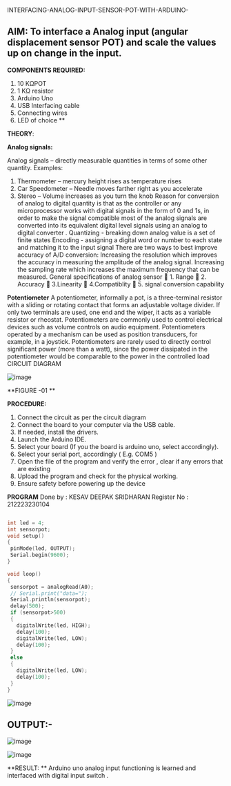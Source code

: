 
INTERFACING-ANALOG-INPUT-SENSOR-POT-WITH-ARDUINO-
## AIM:  To interface a Analog  input (angular displacement sensor POT) and scale the values up on change in the input.


**COMPONENTS REQUIRED:**
1.	10 KΩPOT
2.	1 KΩ resistor 
3.	Arduino Uno 
4.	USB Interfacing cable 
5.	Connecting wires 
6.	LED of choice 
**


**THEORY**: 

**Analog signals:**

Analog signals – directly measurable quantities in terms of some other quantity.
Examples:
1. Thermometer – mercury height rises as temperature rises
2. Car Speedometer – Needle moves farther right as you accelerate
3. Stereo – Volume increases as you turn the knob
Reason for conversion of analog to digital quantity is that as the controller or any microprocessor works with digital signals in the form of 0 and 1s, in order to make the signal compatible  most of the analog signals are converted into its equivalent digital level signals using an analog to digital converter .
Quantizing - breaking down analog value is a set of finite states
Encoding - assigning a digital word or number to each state and matching it to the input signal
 There are two ways to best improve accuracy of A/D conversion:
Increasing the resolution which improves the accuracy in measuring the amplitude of the analog signal.
Increasing the sampling rate which increases the maximum frequency that can be measured.
General specifications of analog sensor
	1. Range
	2. Accuracy
	3.Linearity
	4.Compatiblity
	5. signal conversion capability

**Potentiometer**
A potentiometer, informally a pot, is a three-terminal resistor with a sliding or rotating contact that forms an adjustable voltage divider. If only two terminals are used, one end and the wiper, it acts as a variable resistor or rheostat.
Potentiometers are commonly used to control electrical devices such as volume controls on audio equipment. Potentiometers operated by a mechanism can be used as position transducers, for example, in a joystick. Potentiometers are rarely used to directly control significant power (more than a watt), since the power dissipated in the potentiometer would be comparable to the power in the controlled load
CIRCUIT DIAGRAM





![image](https://user-images.githubusercontent.com/36288975/163530788-eec3cdc3-95e8-4d2d-8349-6d0ea4c9439c.png)

**FIGURE -01
**

**PROCEDURE:**

1.	Connect the circuit as per the circuit diagram 
2.	Connect the board to your computer via the USB cable.
3.	If needed, install the drivers.
4.	Launch the Arduino IDE.
5.	Select your board (If you the board is arduino uno, select accordingly).
6.	Select your serial port, accordingly ( E.g. COM5 )
7.	Open the file of the program  and verify the error , clear if any errors that are existing 
8.	Upload the program and check for the physical working. 
9.	Ensure safety before powering up the device 



**PROGRAM** 
 Done by : KESAV DEEPAK SRIDHARAN
 Register No : 212223230104
 ```c++

int led = 4;
int sensorpot;
void setup()
{
  pinMode(led, OUTPUT);
  Serial.begin(9600);
}

void loop()
{
  sensorpot = analogRead(A0);
  // Serial.print("data=");
  Serial.println(sensorpot);
  delay(500);
  if (sensorpot>500)
  {
    digitalWrite(led, HIGH);
    delay(100);
    digitalWrite(led, LOW);
    delay(100);
  }
  else
  {
    digitalWrite(led, LOW);
    delay(100);
  }
}
```










![image](https://github.com/KesavDeepak/EXPERIMENT-NO--02-INTERFACING-ANALOG-INPUT-SENSOR-POT-WITH-ARDUINO-/assets/139336019/0f7860da-85f5-4437-a6b1-88421a962e45)
## OUTPUT:-
![image](https://github.com/KesavDeepak/EXPERIMENT-NO--02-INTERFACING-ANALOG-INPUT-SENSOR-POT-WITH-ARDUINO-/assets/139336019/6fe0038c-6057-4c1a-bed0-dde13eb1cfbe)


![image](https://github.com/KesavDeepak/EXPERIMENT-NO--02-INTERFACING-ANALOG-INPUT-SENSOR-POT-WITH-ARDUINO-/assets/139336019/48339e28-b9c0-4216-b544-05d81b7db490)




**RESULT: ** 
Arduino uno analog input functioning is learned and interfaced with digital input switch .

